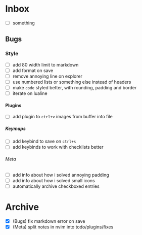 # Inbox

- [ ] something

## Bugs


### Style

- [ ] add 80 width limit to markdown
- [ ] add format on save
- [ ] remove annoying line on explorer
- [ ] use numbered lists or something else instead of headers
- [ ] make `code` styled better, with rounding, padding and border
- [ ] iterate on lualine

#### Plugins

- [ ] add plugin to `ctrl+v` images from buffer into file

##### Keymaps

- [ ] add keybind to save on `ctrl+s`
- [ ] add keybinds to work with checklists better

###### Meta

- [ ] add info about how i solved annoying padding
- [ ] add info about how i solved small icons
- [ ] automatically archive checkboxed entries

# Archive

- [x] (Bugs) fix markdown error on save
- [x] (Meta) split notes in nvim into todo/plugins/fixes
